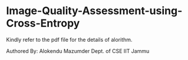 # Image-Quality-Assessment-using-Cross-Entropy

Kindly refer to the pdf file for the details of alorithm.

Authored By:
Alokendu Mazumder
Dept. of CSE
IIT Jammu
